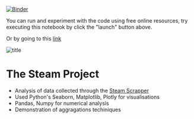 [![Binder](https://mybinder.org/badge_logo.svg)](https://mybinder.org/v2/gh/rahul-netizen/The-Steam-Project/HEAD?labpath=viola/render/steam_analysis.ipynb)

You can run and experiment with the code using free online resources, try executing this notebook by click the "launch" button above.  

Or by going to this [link](https://mybinder.org/v2/gh/rahul-netizen/The-Steam-Project/HEAD?labpath=steam_analysis.ipynb)

![title](https://www.nme.com/wp-content/uploads/2021/09/Valve-Steam-key-art.jpg)

# The Steam Project
- Analysis of data collected through the [Steam Scrapper](https://github.com/rahul-netizen/steam_scraper)
- Used Python's Seaborn, Matplotlib, Plotly for visualisations
- Pandas, Numpy for numerical analysis
- Demonstration of aggragations techiniques
